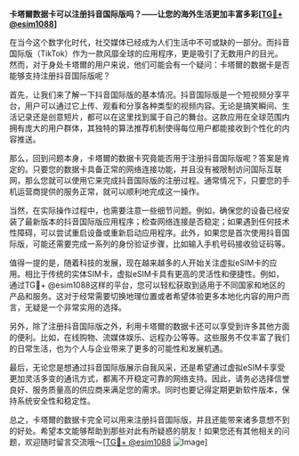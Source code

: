 **卡塔爾数据卡可以注册抖音国际版吗？——让您的海外生活更加丰富多彩[[TG💪+ @esim1088](https://t.me/s/esim1088)]**

在当今这个数字化时代，社交媒体已经成为人们生活中不可或缺的一部分。而抖音国际版（TikTok）作为一款风靡全球的应用程序，更是吸引了无数用户的目光。然而，对于身处卡塔爾的用户来说，他们可能会有一个疑问：卡塔爾的数据卡是否能够支持注册抖音国际版呢？

首先，让我们来了解一下抖音国际版的基本情况。抖音国际版是一个短视频分享平台，用户可以通过它上传、观看和分享各种类型的视频内容。无论是搞笑瞬间、生活记录还是创意短片，都可以在这里找到属于自己的舞台。这款应用在全球范围内拥有庞大的用户群体，其独特的算法推荐机制使得每位用户都能接收到个性化的内容推送。

那么，回到问题本身，卡塔爾的数据卡究竟能否用于注册抖音国际版呢？答案是肯定的。只要您的数据卡具备正常的网络连接功能，并且没有被限制访问国际互联网，那么您就可以使用它来完成抖音国际版的注册过程。通常情况下，只要您的手机运营商提供的服务正常，就可以顺利地完成这一操作。

当然，在实际操作过程中，也需要注意一些细节问题。例如，确保您的设备已经安装了最新版本的抖音国际版应用程序；检查网络连接是否稳定；如果遇到任何技术性障碍，可以尝试重启设备或重新启动应用程序。此外，如果您是首次使用抖音国际版，可能还需要完成一系列的身份验证步骤，比如输入手机号码接收验证码等。

值得一提的是，随着科技的发展，现在越来越多的人开始关注虚拟eSIM卡的应用。相比于传统的实体SIM卡，虚拟eSIM卡具有更高的灵活性和便捷性。例如，通过TG💪+ @esim1088这样的平台，您可以轻松获取到适用于不同国家和地区的产品和服务。这对于经常需要切换地理位置或者希望体验更多本地化内容的用户而言，无疑是一个非常实用的选择。

另外，除了注册抖音国际版之外，利用卡塔爾的数据卡还可以享受到许多其他方面的便利。比如，在线购物、流媒体娱乐、远程办公等等。这些服务不仅丰富了我们的日常生活，也为个人与企业带来了更多的可能性和发展机遇。

最后，无论您是想通过抖音国际版展示自我风采，还是希望通过虚拟eSIM卡享受更加灵活多变的通讯方式，都离不开稳定可靠的网络支持。因此，请务必选择信誉良好、服务质量高的供应商来满足您的需求。同时也要记得定期更新软件版本，保持系统安全性和稳定性。

总之，卡塔爾的数据卡完全可以用来注册抖音国际版，并且还能带来诸多意想不到的好处。希望本文能够帮助到那些对此有所疑惑的朋友！如果您还有其他相关的问题，欢迎随时留言交流哦～[[TG💪+ @esim1088](https://t.me/s/esim1088) ![Image](https://i.postimg.cc/4NQfJmqS/Snipaste-2025-05-13-00-14-12.png)]